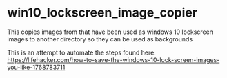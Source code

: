# win10_lockscreen_image_copier
This copies images from that have been used as windows 10 lockscreen images to another directory so they can be used as backgrounds



This is an attempt to automate the steps found here:
https://lifehacker.com/how-to-save-the-windows-10-lock-screen-images-you-like-1768783711

 